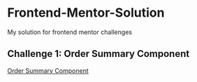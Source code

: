 # Frontend-Mentor-Solution
My solution for frontend mentor challenges

## Challenge 1: Order Summary Component
[Order Summary Component](https://www.sagyamthapa.me/Frontend-Mentor-Solution/order-summary-component-main/index.html)

